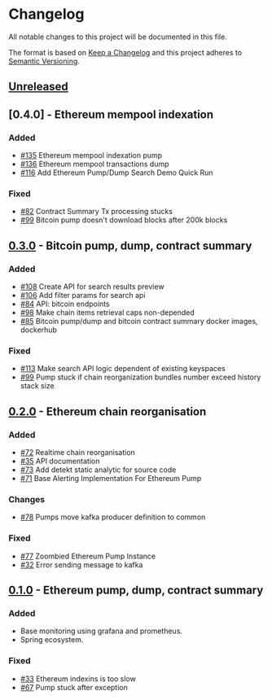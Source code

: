 # Changelog
All notable changes to this project will be documented in this file.

The format is based on [Keep a Changelog](http://keepachangelog.com/en/1.0.0/)
and this project adheres to [Semantic Versioning](http://semver.org/spec/v2.0.0.html).

## [Unreleased]

## [0.4.0] - Ethereum mempool indexation
### Added
- [#135](/../../issues/135) Ethereum mempool indexation pump
- [#136](/../../issues/136) Ethereum mempool transactions dump
- [#116](/../../issues/116) Add Ethereum Pump/Dump Search Demo Quick Run
### Fixed
- [#82](/../../issues/82) Contract Summary Tx processing stucks
- [#99](/../../issues/34) Bitcoin pump doesn't download blocks after 200k blocks

## [0.3.0] - Bitcoin pump, dump, contract summary
### Added
- [#108](/../../issues/108) Create API for search results preview
- [#106](/../../issues/106) Add filter params for search api
- [#84](/../../issues/84) API: bitcoin endpoints
- [#98](/../../issues/98) Make chain items retrieval caps non-depended
- [#85](/../../issues/85) Bitcoin pump/dump and bitcoin contract summary docker images, dockerhub
### Fixed
- [#113](/../../issues/113) Make search API logic dependent of existing keyspaces
- [#99](/../../issues/99) Pump stuck if chain reorganization bundles number exceed history stack size


## [0.2.0] - Ethereum chain reorganisation
### Added
- [#72](/../../issues/72) Realtime chain reorganisation
- [#35](/../../issues/35) API documentation 
- [#73](/../../issues/73) Add detekt static analytic for source code
- [#71](/../../issues/71) Base Alerting Implementation For Ethereum Pump
### Changes
- [#78](/../../issues/78) Pumps move kafka producer definition to common
### Fixed
- [#77](/../../issues/77) Zoombied Ethereum Pump Instance
- [#32](/../../issues/32) Error sending message to kafka 


## [0.1.0] - Ethereum pump, dump, contract summary
### Added
- Base monitoring using grafana and prometheus.
- Spring ecosystem.
### Fixed
- [#33](/../../issues/33) Ethereum indexins is too slow
- [#67](/../../issues/67) Pump stuck after exception


[Unreleased]: https://github.com/cybercongress/cyber-search/compare/compare/0.3.0...HEAD
[0.1.0]: https://github.com/cybercongress/cyber-search/releases/tag/0.1.0
[0.2.0]: https://github.com/cybercongress/cyber-search/releases/tag/0.2.0
[0.3.0]: https://github.com/cybercongress/cyber-search/releases/tag/0.3.0
